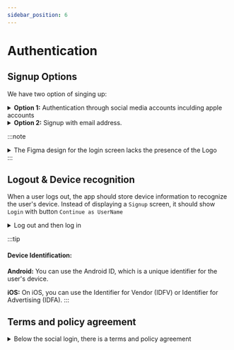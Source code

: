 ```yaml
---
sidebar_position: 6
---
```


# Authentication

## Signup Options

We have two option of singing up:
<details>
<summary><b>Option 1:</b> Authentication through social media accounts inculding apple accounts</summary>

  1. Singup with `Google`
  2. Signup with `Facebook`
  3. Signup with `Apple`

  ![Alt Text](./img/loginscren.png)


:::note

  The social account authentication process should occur within the app itself. For instance, when you choose to sign up with Google, a popup screen will appear where you can select your email, complete the authentication, and then proceed to the next screen:

  In addtion to that, we don't source data such as Names, profile photos from social login, we will be using only for the purpose of authentication. 

![Alt Text](./img/Langswitch2.jpg)

:::
</details>


<details>
<summary><b>Option 2:</b> Signup with email address.</summary>

  Upon selecting `Continue with email`, a screen for entering email address will open. After entering the email and clicking "Continue," the system will send a verification code to the email. It will then be directed to a new screen where you can enter the verification code. After successful verification, user can set up a password and proceed to the next screen for the profile info.

![Alt Text](./img/emailverify1.png)
![Alt Text](./img/emailverify2.png)
</details>

:::note
<details>

   <summary>
   The Figma design for the login screen lacks the presence of the Logo    
   </summary>

  [Download Logo](https://imgur.com/UHDY78W)

   ![Alt Text](./img/logologin.png)

</details>
:::


## Logout & Device recognition
When a user logs out, the app should store device information to recognize the user's device. Instead of displaying a `Signup` screen, it should show `Login` with button `Continue as UserName`
<details>
  <summary>Log out and then log in</summary>

  ![Alt Text](./img/loginagain.png)

</details>


:::tip


#### Device Identification:

**Android:** 
You can use the Android ID, which is a unique identifier for the user's device.

**iOS:** 
On iOS, you can use the Identifier for Vendor (IDFV) or Identifier for Advertising (IDFA). 
:::


## Terms and policy agreement

<details>
  <summary>
  Below the social login, there is a terms and policy agreement
  </summary>
  


  ![Alt Text](./img/tearms1.png)

  ![Alt Text](./img/tearms2.png)


:::note
  
Currently, the content for the terms and policy is not ready, so for the time being, use this below sample.
  

:::

====== Begin =========


**Gayaan - Terms and Policy Agreement**

Welcome to Gayaan, a platform designed to connect Somali Muslims seeking life partners for marriage. By using our app, you agree to the following terms and policies:

**Community Guidelines:** Respect all users and maintain a respectful, inclusive environment. Discrimination or harassment will not be tolerated.

**Privacy:** Protect user privacy at all times. Do not share personal information without consent.

**Sincerity:** Use Gayaan with genuine intentions for marriage, not for casual or inappropriate interactions.

**Safety:** Report any suspicious or harmful behavior to our support team immediately.

**Age:** Users must be of legal age for marriage in their respective regions.

**User Content:** Do not post offensive, explicit, or copyrighted content. We reserve the right to remove such content.

**Account Termination:** We may suspend or terminate accounts violating our terms without notice.

**Dispute Resolution:** Any disputes shall be resolved through arbitration.

**Updates:** These terms are subject to change; users will be notified of updates.

**Legal Compliance:** Users must adhere to applicable laws while using Gayaan.

By using Gayaan, you agree to these terms and policies. Failure to comply may result in account suspension or termination. Thank you for being a part of our community.

==== END ====
</details>





